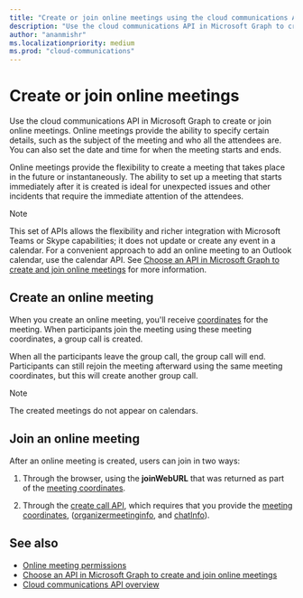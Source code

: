 ```yaml
---
title: "Create or join online meetings using the cloud communications API"
description: "Use the cloud communications API in Microsoft Graph to create or join online meetings. Create a meeting that takes place in the future or instantaneously."
author: "ananmishr"
ms.localizationpriority: medium
ms.prod: "cloud-communications"
---
```


# Create or join online meetings

Use the cloud communications API in Microsoft Graph to create or join online meetings. Online meetings provide the ability to specify certain details, such as the subject of the meeting and who all the attendees are. You can also set the date and time for when the meeting starts and ends.

Online meetings provide the flexibility to create a meeting that takes place in the future or instantaneously. The ability to set up a meeting that starts immediately after it is created is ideal for unexpected issues and other incidents that require the immediate attention of the attendees.

> [!NOTE]
> This set of APIs allows the flexibility and richer integration with Microsoft Teams or Skype capabilities; it does not update or create any event in a calendar. For a convenient approach to add an online meeting to an Outlook calendar, use the calendar API. See [Choose an API in Microsoft Graph to create and join online meetings](choose-online-meeting-api.md) for more information.

## Create an online meeting

When you create an online meeting, you'll receive [coordinates](/graph/api/resources/onlinemeeting) for the meeting. When participants join the meeting using these meeting coordinates, a group call is created.

When all the participants leave the group call, the group call will end. Participants can still rejoin the meeting afterward using the same meeting coordinates, but this will create another group call.

> [!NOTE]
> The created meetings do not appear on calendars.

## Join an online meeting

After an online meeting is created, users can join in two ways:

1. Through the browser, using the **joinWebURL** that was returned as part of the [meeting coordinates](/graph/api/resources/onlinemeeting).

2. Through the [create call API](/graph/api/application-post-calls#example-5-join-scheduled-meeting-with-service-hosted-media), which requires that you provide the [meeting coordinates](/graph/api/resources/onlinemeeting), ([organizermeetinginfo](/graph/api/resources/organizermeetinginfo), and [chatInfo](/graph/api/resources/chatinfo)).

## See also

- [Online meeting permissions](./permissions-reference.md#online-meetings-permissions)
- [Choose an API in Microsoft Graph to create and join online meetings](choose-online-meeting-api.md)
- [Cloud communications API overview](cloud-communications-concept-overview.md)
